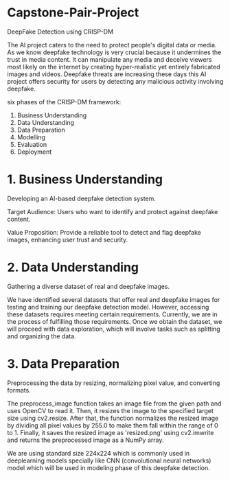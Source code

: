 # Capstone-Pair-Project
DeepFake Detection using CRISP-DM

The AI project caters to the need to protect people's digital data or media. As we know deepfake technology is very crucial because it undermines the trust in media content. It can manipulate any media and deceive viewers most likely on the internet by creating hyper-realistic yet entirely fabricated images and videos. Deepfake threats are increasing these days this AI project offers security for users by detecting any malicious activity involving deepfake.

six phases of the CRISP-DM framework:
1. Business Understanding
2. Data Understanding
3. Data Preparation
4. Modelling
5. Evaluation
6. Deployment

# 1. Business Understanding
Developing an AI-based deepfake detection system.

Target Audience: Users who want to identify and protect against deepfake content.

Value Proposition: Provide a reliable tool to detect and flag deepfake images, enhancing user trust and security.

# 2. Data Understanding
Gathering a diverse dataset of real and deepfake images.

We have identified several datasets that offer real and deepfake images for testing and training our deepfake detection model. However, accessing these datasets requires meeting certain requirements. Currently, we are in the process of fulfilling those requirements. Once we obtain the dataset, we will proceed with data exploration, which will involve tasks such as splitting and organizing the data.


# 3. Data Preparation
Preprocessing the data by resizing, normalizing pixel value, and converting formats.

The preprocess_image function takes an image file from the given path and uses OpenCV to read it. Then, it resizes the image to the specified target size using cv2.resize. After that, the function normalizes the resized image by dividing all pixel values by 255.0 to make them fall within the range of 0 to 1. Finally, it saves the resized image as 'resized.png' using cv2.imwrite and returns the preprocessed image as a NumPy array.

We are using standard size 224x224 which is commonly used in deeplearning models specially like CNN (convolutional neural networks) model which will be used in modeling phase of this deepfake detection.


